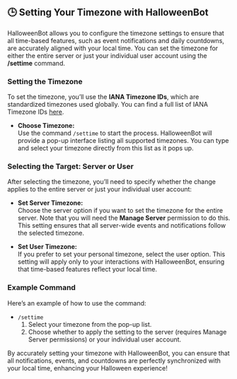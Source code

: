 ## 🕒 Setting Your Timezone with HalloweenBot

HalloweenBot allows you to configure the timezone settings to ensure that all time-based features, such as event notifications and daily countdowns, are accurately aligned with your local time. You can set the timezone for either the entire server or just your individual user account using the **/settime** command.

### Setting the Timezone

To set the timezone, you’ll use the **IANA Timezone IDs**, which are standardized timezones used globally. You can find a full list of IANA Timezone IDs [here](https://en.wikipedia.org/wiki/List_of_tz_database_time_zones).

- **Choose Timezone:**  
  Use the command `/settime` to start the process. HalloweenBot will provide a pop-up interface listing all supported timezones. You can type and select your timezone directly from this list as it pops up.

### Selecting the Target: Server or User

After selecting the timezone, you’ll need to specify whether the change applies to the entire server or just your individual user account:

- **Set Server Timezone:**  
  Choose the server option if you want to set the timezone for the entire server. Note that you will need the **Manage Server** permission to do this. This setting ensures that all server-wide events and notifications follow the selected timezone.

- **Set User Timezone:**  
  If you prefer to set your personal timezone, select the user option. This setting will apply only to your interactions with HalloweenBot, ensuring that time-based features reflect your local time.

### Example Command

Here’s an example of how to use the command:

- `/settime`  
  1. Select your timezone from the pop-up list.
  2. Choose whether to apply the setting to the server (requires Manage Server permissions) or your individual user account.

By accurately setting your timezone with HalloweenBot, you can ensure that all notifications, events, and countdowns are perfectly synchronized with your local time, enhancing your Halloween experience!
